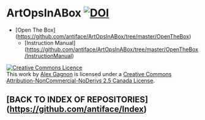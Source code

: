 ArtOpsInABox [![DOI](https://zenodo.org/badge/3845/antiface/ArtOpsInABox.svg)](http://dx.doi.org/10.5281/zenodo.13501)
============
* [Open The Box] (https://github.com/antiface/ArtOpsInABox/tree/master/OpenTheBox)
  * [Instruction Manual] (https://github.com/antiface/ArtOpsInABox/tree/master/OpenTheBox/InstructionManual)

<a rel="license" href="http://creativecommons.org/licenses/by-nc-nd/2.5/ca/deed.en_GB"><img alt="Creative Commons Licence" style="border-width:0" src="http://i.creativecommons.org/l/by-nc-nd/2.5/ca/80x15.png" /></a><br />This work by <a xmlns:cc="http://creativecommons.org/ns#" href="http://alexgagnon.com" property="cc:attributionName" rel="cc:attributionURL">Alex Gagnon</a> is licensed under a <a rel="license" href="http://creativecommons.org/licenses/by-nc-nd/2.5/ca/deed.en_GB">Creative Commons Attribution-NonCommercial-NoDerivs 2.5 Canada License</a>.

## [BACK TO INDEX OF REPOSITORIES] (https://github.com/antiface/Index)
